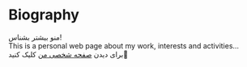 # Biography
منو بیشتر بشناس! <br> 
This is a personal web page about my work, interests and activities...  <br> 
برای دیدن [صفحه شخصی من](https://mikaela4518.github.io/Biography/) کلیک کنید🤍
